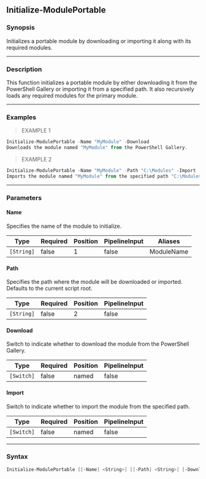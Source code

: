 Initialize-ModulePortable
-------------------------

### Synopsis
Initializes a portable module by downloading or importing it along with its required modules.

---

### Description

This function initializes a portable module by either downloading it from the PowerShell Gallery or importing it from a specified path. It also recursively loads any required modules for the primary module.

---

### Examples
> EXAMPLE 1

```PowerShell
Initialize-ModulePortable -Name "MyModule" -Download
Downloads the module named "MyModule" from the PowerShell Gallery.
```
> EXAMPLE 2

```PowerShell
Initialize-ModulePortable -Name "MyModule" -Path "C:\Modules" -Import
Imports the module named "MyModule" from the specified path "C:\Modules".
```

---

### Parameters
#### **Name**
Specifies the name of the module to initialize.

|Type      |Required|Position|PipelineInput|Aliases   |
|----------|--------|--------|-------------|----------|
|`[String]`|false   |1       |false        |ModuleName|

#### **Path**
Specifies the path where the module will be downloaded or imported. Defaults to the current script root.

|Type      |Required|Position|PipelineInput|
|----------|--------|--------|-------------|
|`[String]`|false   |2       |false        |

#### **Download**
Switch to indicate whether to download the module from the PowerShell Gallery.

|Type      |Required|Position|PipelineInput|
|----------|--------|--------|-------------|
|`[Switch]`|false   |named   |false        |

#### **Import**
Switch to indicate whether to import the module from the specified path.

|Type      |Required|Position|PipelineInput|
|----------|--------|--------|-------------|
|`[Switch]`|false   |named   |false        |

---

### Syntax
```PowerShell
Initialize-ModulePortable [[-Name] <String>] [[-Path] <String>] [-Download] [-Import] [<CommonParameters>]
```
